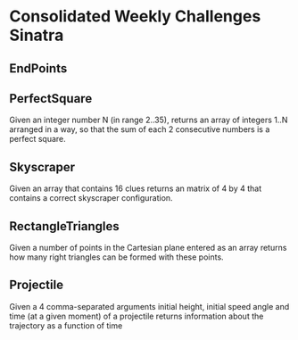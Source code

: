 # Consolidated Weekly Challenges Sinatra 

## EndPoints


## PerfectSquare

Given an integer number N (in range 2..35), returns an array of integers 1..N arranged in a way, so that the sum of each 2 consecutive numbers is a perfect square.

 ## Skyscraper
Given an array that contains 16 clues returns an matrix of 4 by 4 that contains a correct skyscraper configuration.



## RectangleTriangles

Given a number of points in the Cartesian plane entered as an array returns how many right triangles can be formed with these points.

## Projectile

Given a 4 comma-separated arguments initial height, initial speed angle and time (at a given moment) of a projectile returns information about the trajectory as a function of time